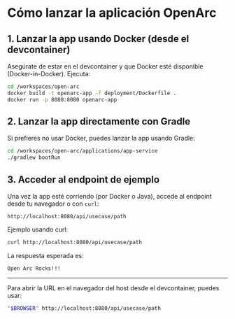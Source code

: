# Cómo lanzar la aplicación OpenArc

## 1. Lanzar la app usando Docker (desde el devcontainer)

Asegúrate de estar en el devcontainer y que Docker esté disponible (Docker-in-Docker). Ejecuta:

```bash
cd /workspaces/open-arc
docker build -t openarc-app -f deployment/Dockerfile .
docker run -p 8080:8080 openarc-app
```

## 2. Lanzar la app directamente con Gradle

Si prefieres no usar Docker, puedes lanzar la app usando Gradle:

```bash
cd /workspaces/open-arc/applications/app-service
./gradlew bootRun
```

## 3. Acceder al endpoint de ejemplo

Una vez la app esté corriendo (por Docker o Java), accede al endpoint desde tu navegador o con `curl`:

```
http://localhost:8080/api/usecase/path
```

Ejemplo usando curl:

```bash
curl http://localhost:8080/api/usecase/path
```

La respuesta esperada es:

```
Open Arc Rocks!!!
```

---

Para abrir la URL en el navegador del host desde el devcontainer, puedes usar:

```bash
"$BROWSER" http://localhost:8080/api/usecase/path
```
